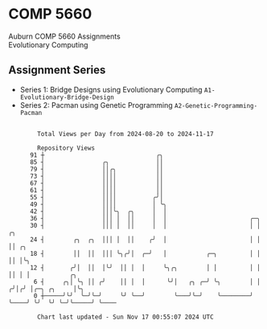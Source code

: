 # COMP 5660
Auburn COMP 5660 Assignments  
Evolutionary Computing

## Assignment Series
- Series 1: Bridge Designs using Evolutionary Computing `A1-Evolutionary-Bridge-Design`
- Series 2: Pacman using Genetic Programming `A2-Genetic-Programming-Pacman`

```

        Total Views per Day from 2024-08-20 to 2024-11-17

        Repository Views
      91 ┼                               ╭╮
      85 ┤                ╭╮             ││
      79 ┤                ││╭╮           ││
      73 ┤                ││││           ││
      67 ┤                ││││           ││
      61 ┤                ││││           ││
      55 ┤                ││││          ╭╯│
      49 ┤                ││││          │ ╰╮
      42 ┤                │││╰╮  ╭╮     │  │
      36 ┤                │││ │  ││     │  │                       ╭─╮
      30 ┤                │││ │  ││     │  │                       │ │     ╭╮
      24 ┤        ╭╮  ╭╮  │││ │  ││    ╭╯  │                       │ │     ││ ╭╮
      18 ┤        ││  ││  │││ ╰╮╭╯│  ╭─╯   │           ╭─╮         │ │     ││ │╰╮
      12 ┤       ╭╯│  ││  │╰╯  ││ │  │     ╰╮╭╮        │ │         │ │     ││ │ │           ╭╮
       6 ┤     ╭╮│ ╰╮ ││ ╭╯    ││ │  │      ╰╯│   ╭╮ ╭─╯ ╰╮        │ │    ╭╯│╭╯ │╭─╮ ╭╮     │╰╮
       0 ┼─────╯╰╯  ╰─╯╰─╯     ╰╯ ╰──╯        ╰───╯╰─╯    ╰────────╯ ╰────╯ ╰╯  ╰╯ ╰─╯╰─────╯ ╰────

        Chart last updated - Sun Nov 17 00:55:07 2024 UTC
        
```

